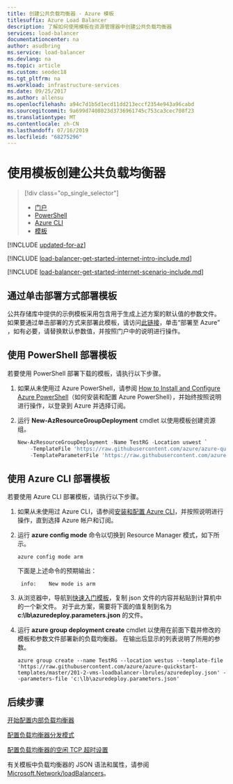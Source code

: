 ```yaml
---
title: 创建公共负载均衡器 - Azure 模板
titlesuffix: Azure Load Balancer
description: 了解如何使用模板在资源管理器中创建公共负载均衡器
services: load-balancer
documentationcenter: na
author: asudbring
ms.service: load-balancer
ms.devlang: na
ms.topic: article
ms.custom: seodec18
ms.tgt_pltfrm: na
ms.workload: infrastructure-services
ms.date: 09/25/2017
ms.author: allensu
ms.openlocfilehash: a94c7d1b5d1ecd11dd213eccf2354e943a96cabd
ms.sourcegitcommit: 9a699d7408023d3736961745c753ca3cec708f23
ms.translationtype: MT
ms.contentlocale: zh-CN
ms.lasthandoff: 07/16/2019
ms.locfileid: "68275296"
---
```

# <a name="creating-a-public-load-balancer-using-a-template"></a>使用模板创建公共负载均衡器

> [!div class="op_single_selector"]
> * [门户](../load-balancer/load-balancer-get-started-internet-portal.md)
> * [PowerShell](../load-balancer/load-balancer-get-started-internet-arm-ps.md)
> * [Azure CLI](../load-balancer/load-balancer-get-started-internet-arm-cli.md)
> * [模板](../load-balancer/load-balancer-get-started-internet-arm-template.md)

[!INCLUDE [updated-for-az](../../includes/updated-for-az.md)]

[!INCLUDE [load-balancer-get-started-internet-intro-include.md](../../includes/load-balancer-get-started-internet-intro-include.md)]

[!INCLUDE [load-balancer-get-started-internet-scenario-include.md](../../includes/load-balancer-get-started-internet-scenario-include.md)]

## <a name="deploy-the-template-by-using-click-to-deploy"></a>通过单击部署方式部署模板

公共存储库中提供的示例模板采用包含用于生成上述方案的默认值的参数文件。 如果要通过单击部署的方式来部署此模板，请访问[此链接](https://go.microsoft.com/fwlink/?LinkId=544801)，单击“部署至 Azure”  ，如有必要，请替换默认参数值，并按照门户中的说明进行操作。

## <a name="deploy-the-template-by-using-powershell"></a>使用 PowerShell 部署模板

若要使用 PowerShell 部署下载的模板，请执行以下步骤。

1. 如果从未使用过 Azure PowerShell，请参阅 [How to Install and Configure Azure PowerShell](/powershell/azure/overview)（如何安装和配置 Azure PowerShell），并始终按照说明进行操作，以登录到 Azure 并选择订阅。
2. 运行 **New-AzResourceGroupDeployment** cmdlet 以使用模板创建资源组。

    ```powershell
    New-AzResourceGroupDeployment -Name TestRG -Location uswest `
        -TemplateFile 'https://raw.githubusercontent.com/azure/azure-quickstart-templates/master/201-2-vms-loadbalancer-lbrules/azuredeploy.json' `
        -TemplateParameterFile 'https://raw.githubusercontent.com/azure/azure-quickstart-templates/master/201-2-vms-loadbalancer-lbrules/azuredeploy.parameters.json'
    ```

## <a name="deploy-the-template-by-using-the-azure-cli"></a>使用 Azure CLI 部署模板

若要使用 Azure CLI 部署模板，请执行以下步骤。

1. 如果从未使用过 Azure CLI，请参阅[安装和配置 Azure CLI](../cli-install-nodejs.md)，并按照说明进行操作，直到选择 Azure 帐户和订阅。
2. 运行 **azure config mode** 命令以切换到 Resource Manager 模式，如下所示。

    ```azurecli
    azure config mode arm
    ```

    下面是上述命令的预期输出：

        info:    New mode is arm

3. 从浏览器中，导航到[快速入门模板](https://github.com/Azure/azure-quickstart-templates/tree/master/201-2-vms-loadbalancer-lbrules)，复制 json 文件的内容并粘贴到计算机中的一个新文件。 对于此方案，需要将下面的值复制到名为 **c:\lb\azuredeploy.parameters.json** 的文件。
4. 运行 **azure group deployment create** cmdlet 以使用在前面下载并修改的模板和参数文件部署新的负载均衡器。 在输出后显示的列表说明了所用的参数。

    ```azurecli
    azure group create --name TestRG --location westus --template-file 'https://raw.githubusercontent.com/azure/azure-quickstart-templates/master/201-2-vms-loadbalancer-lbrules/azuredeploy.json' --parameters-file 'c:\lb\azuredeploy.parameters.json'
    ```

## <a name="next-steps"></a>后续步骤

[开始配置内部负载均衡器](load-balancer-get-started-ilb-arm-ps.md)

[配置负载均衡器分发模式](load-balancer-distribution-mode.md)

[配置负载均衡器的空闲 TCP 超时设置](load-balancer-tcp-idle-timeout.md)

有关模板中负载均衡器的 JSON 语法和属性，请参阅 [Microsoft.Network/loadBalancers](/azure/templates/microsoft.network/loadbalancers)。
